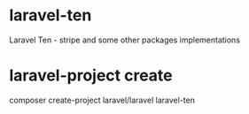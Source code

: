 # laravel-ten
Laravel Ten - stripe and some other packages implementations

# laravel-project create
composer create-project laravel/laravel laravel-ten


